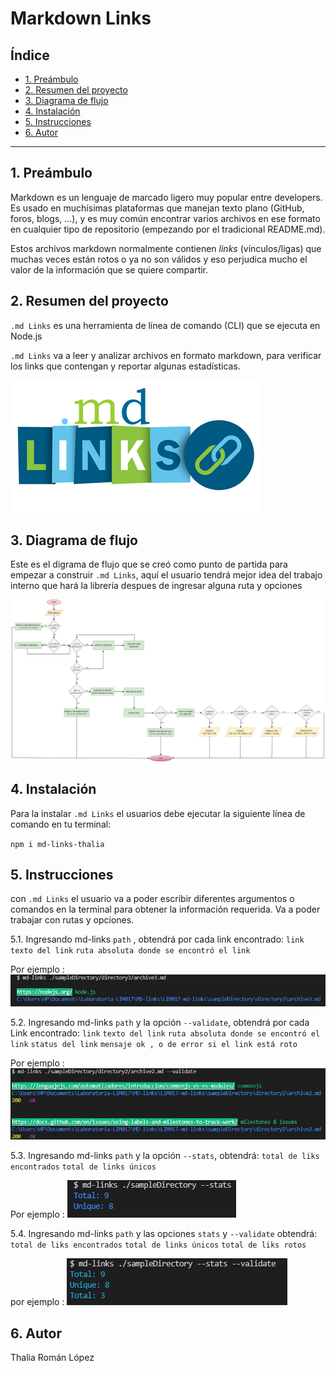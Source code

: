 # Markdown Links

## Índice

* [1. Preámbulo](#1-preámbulo)
* [2. Resumen del proyecto](#2-resumen-del-proyecto)
* [3. Diagrama de flujo](#3-diagrama-de-flujo)
* [4. Instalación](#4-instalacion)
* [5. Instrucciones](#5-instrucciones)
* [6. Autor](#6-autor)

***

## 1. Preámbulo

Markdown es un lenguaje de marcado
ligero muy popular entre developers. Es usado en muchísimas plataformas que
manejan texto plano (GitHub, foros, blogs, ...), y es muy común
encontrar varios archivos en ese formato en cualquier tipo de repositorio
(empezando por el tradicional README.md).

Estos archivos markdown normalmente contienen _links_ (vínculos/ligas) que
muchas veces están rotos o ya no son válidos y eso perjudica mucho el valor de
la información que se quiere compartir.
## 2. Resumen del proyecto

`.md Links` es una herramienta de línea de comando (CLI) que se ejecuta en Node.js

`.md Links` va a leer y analizar archivos en formato markdown, para verificar los links que contengan y reportar algunas estadísticas.

![mdLinks](./images/mdLinks.png)


## 3. Diagrama de flujo
Este es el digrama de flujo que se creó como punto de partida para empezar a construir `.md Links`, aquí el usuario tendrá mejor idea del trabajo interno que hará la librería despues de ingresar alguna ruta y opciones

![flujograma](./images/flujograma-md-links-thaliaroman.jpg)


## 4. Instalación
Para la instalar  `.md Links` el usuarios debe ejecutar la siguiente línea de comando en tu terminal:

`npm i md-links-thalia`

## 5. Instrucciones
con `.md Links` el usuario va a poder escribir diferentes argumentos o comandos en la terminal para obtener la información requerida. Va a poder trabajar con rutas y opciones.

5.1. Ingresando  md-links `path` , obtendrá por cada link encontrado:
`link` `texto del link`
`ruta absoluta donde se encontró el link`

Por ejemplo :
![ejemplo con path](./images/path.jpeg)

5.2. Ingresando md-links `path` y la opción `--validate`, obtendrá por cada Link encontrado:
`link` `texto del link`
`ruta absoluta donde se encontró el link`
`status del link` `mensaje ok , o de error si el link está roto`

Por ejemplo :
![ejemplo con path y validate](./images/path--validate.jpeg)

5.3. Ingresando md-links `path` y la opción `--stats`, obtendrá:
`total de liks encontrados`
`total de links únicos`

Por ejemplo :
![ejemplo con path y stats](./images/path--stats.jpeg)

5.4. Ingresando md-links `path` y las opciones `stats` y `--validate` obtendrá:
`total de liks encontrados`
`total de links únicos`
`total de liks rotos`

por ejemplo :
![ejemplo con path y stats](./images/path--validate--stats.jpeg)

## 6. Autor

Thalia Román López








